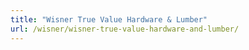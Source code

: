```yaml
---
title: "Wisner True Value Hardware & Lumber"
url: /wisner/wisner-true-value-hardware-and-lumber/
---
```

